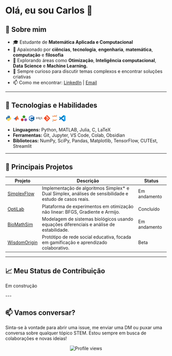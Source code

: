 # Olá, eu sou Carlos 👋

## 🌟 Sobre mim

- 🎓 Estudante de **Matemática Aplicada e Computacional**
- 🔭 Apaixonado por **ciências**, **tecnologia**, **engenharia**, **matemática**, **computação** e **filosofia**
- 🌱 Explorando áreas como **Otimização**, **Inteligência computacional**, **Data Science** e **Machine Learning.**
- 💬 Sempre curioso para discutir temas complexos e encontrar soluções criativas
- 📫 Como me encontrar: [LinkedIn](https://www.linkedin.com/in/carlos-gabriel-ribeiro-135426248/) | [Email](c232791@dac.unicamp.br)

---

## 🚀 Tecnologias e Habilidades

<code><img height="20" src="https://raw.githubusercontent.com/devicons/devicon/master/icons/python/python-original.svg"></code>
<code><img height="20" src="https://raw.githubusercontent.com/devicons/devicon/master/icons/matlab/matlab-original.svg"></code>
<code><img height="20" src="https://raw.githubusercontent.com/devicons/devicon/master/icons/julia/julia-original.svg"></code>
<code><img height="20" src="https://raw.githubusercontent.com/devicons/devicon/master/icons/c/c-original.svg"></code>
<code><img height="20" src="https://raw.githubusercontent.com/devicons/devicon/master/icons/latex/latex-original.svg"></code>
<code><img height="20" src="https://raw.githubusercontent.com/devicons/devicon/master/icons/git/git-original.svg"></code>
<code><img height="20" src="https://raw.githubusercontent.com/devicons/devicon/master/icons/jupyter/jupyter-original.svg"></code>
<code><img height="20" src="https://raw.githubusercontent.com/devicons/devicon/master/icons/vscode/vscode-original.svg"></code>

- **Linguagens:** Python, MATLAB, Julia, C, LaTeX  
- **Ferramentas:** Git, Jupyter, VS Code, Colab, Obsidian  
- **Bibliotecas:** NumPy, SciPy, Pandas, Matplotlib, TensorFlow, CUTEst, Streamlit

---

## 📂 Principais Projetos

| Projeto                                                     | Descrição                                                                                                | Status       |
| ----------------------------------------------------------- | -------------------------------------------------------------------------------------------------------- | ------------ |
| [SimplexFlow](https://github.com/seu-usuario/SimplexFlow)   | Implementação de algoritmos Simplex* e Dual Simplex, análises de sensibilidade e estudo de casos reais. | Em andamento |
| [OptiLab](https://github.com/seu-usuario/OptiLab)           | Plataforma de experimentos em otimização não linear: BFGS, Gradiente e Armijo.                           | Concluído    |
| [BioMathSim](https://github.com/seu-usuario/BioMathSim)     | Modelagem de sistemas biológicos usando equações diferenciais e análise de estabilidade.                 | Em andamento |
| [WisdomOrigin](https://github.com/seu-usuario/WisdomOrigin) | Protótipo de rede social educativa, focada em gamificação e aprendizado colaborativo.                    | Beta         |

---

## 📈 Meu Status de Contribuição

<p>
  Em construção
</p>
---

## 📫 Vamos conversar?

Sinta-se à vontade para abrir uma issue, me enviar uma DM ou puxar uma conversa sobre qualquer tópico STEM. Estou sempre em busca de colaborações e novas ideias!

<div align="center">
  <img src="https://komarev.com/ghpvc/?username=seu-usuario&color=brightgreen" alt="Profile views" />
</div>

